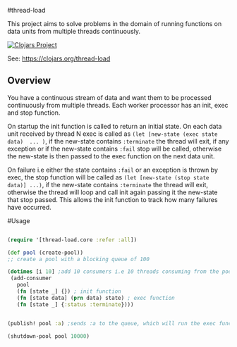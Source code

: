 #thread-load

This project aims to solve problems in the domain of running functions on data units from multiple threads continuously.
 

[![Clojars Project](http://clojars.org/thread-load/latest-version.svg)](http://clojars.org/thread-load)

See: https://clojars.org/thread-load

## Overview 

You have a continuous stream of data and want them to be processed continuously from multiple threads.
Each worker processor has an init, exec and stop function.

On startup the init function is called to return an initial state.
On each data unit received by thread N exec is called as ```(let [new-state (exec state data)  ... )```, 
if the new-state contains ```:terminate``` the thread will exit, if any exception or if the new-state contains ```:fail``` stop will be called,
otherwise the new-state is then passed to the exec function on the next data unit.

On failure i.e either the state contains ```:fail``` or an exception is thrown by exec, the stop function will be called as ```(let [new-state (stop state data)] ...)```,
if the new-state contains ```:terminate``` the thread will exit, otherwise the thread will loop and call init again passing it the new-state that stop passed.
This allows the init function to track how many failures have occurred.


#Usage

```clojure

(require '[thread-load.core :refer :all])

(def pool (create-pool))
;; create a pool with a blocking queue of 100

(dotimes [i 10] ;add 10 consumers i.e 10 threads consuming from the pool's queue
 (add-consumer 
   pool
   (fn [state _] {}) ; init function
   (fn [state data] (prn data) state) ; exec function
   (fn [state _] {:status :terminate})))


(publish! pool :a) ;sends :a to the queue, which will run the exec function of a consumer;

(shutdown-pool pool 10000)

```

